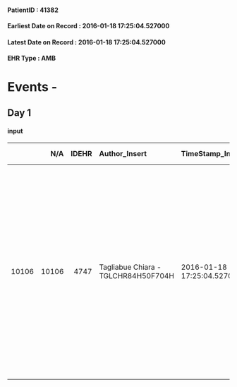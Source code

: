 
#### PatientID : 41382
#### Earliest Date on Record : 2016-01-18 17:25:04.527000
#### Latest Date on Record : 2016-01-18 17:25:04.527000
#### EHR Type : AMB

# Events - 

## Day 1

#### input
|       |    N/A |   IDEHR | Author_Insert                       | TimeStamp_Insert           | EHRType   |   PatientID |   IDDigitalSignDocument | persone_vicine   |   Unnamed: 0_x.1 |   IDANAMNESI_SOCIALE | Patient    | FamigliaAltro   | Paziente_T   | FamigliaAltro_T   |   Non_Rilevabile_x.1 | Note_Non_Rilevabile_x.1   | opt_Problemi   | chk_contr_sintomi   | chk_competenza                                 | opt_paziente_a   | opt_famiglia_a   | opt_adeguatezza   | ds_note_ad                                                                                                                                                                 | opt_paziente_solo   | ds_note_con                                                                                                                                                                                                                                                      | opt_presente_assente   | Presenza_minori   | Caregiver_principale   | opt_capacita         | opt_risorse_ec   | opt_paziente_psi   | opt_Ins_vol   | ds_note_prio                                                                               | opt_esenzione   | opt_inv_civile   |   ds_codice_es | Needs               | Domestic partnership   | Fragility                    | opt_indennita_acc   | opt_legge   | opt_famiglia_psi   |
|------:|-------:|--------:|:------------------------------------|:---------------------------|:----------|------------:|------------------------:|:-----------------|-----------------:|---------------------:|:-----------|:----------------|:-------------|:------------------|---------------------:|:--------------------------|:---------------|:--------------------|:-----------------------------------------------|:-----------------|:-----------------|:------------------|:---------------------------------------------------------------------------------------------------------------------------------------------------------------------------|:--------------------|:-----------------------------------------------------------------------------------------------------------------------------------------------------------------------------------------------------------------------------------------------------------------|:-----------------------|:------------------|:-----------------------|:---------------------|:-----------------|:-------------------|:--------------|:-------------------------------------------------------------------------------------------|:----------------|:-----------------|---------------:|:--------------------|:-----------------------|:-----------------------------|:--------------------|:------------|:-------------------|
| 10106 |  10106 |    4747 | Tagliabue Chiara - TGLCHR84H50F704H | 2016-01-18 17:25:04.527000 | AMB       |       41382 |                  247512 | N/A              |             2292 |                 1534 | Parziale#2 | Si#1            | No#0         | Si#1              |                    0 | NR                        | Si#1           | controllo sintomi#0 | competenza/capacit√† assistenziale caregiver#0 | Indefinite#2     | Congruenti#1     | Da valutare#2     | La nipote che fino ad oggi si √® occupata dell'assistenza e non se la sente di gestire da sola al domicilio l'aggravamento ed eventuali eventi clinici acuti (emorraggia). | No#0                | Vive con la nipote Maddalena di 52 aa che si √® trasferita al domicilio della paziente per assisterla. La nipote Maddalena √® separata con due figli: una che vive con il padre e uno che vive a Milano. Alcuni fratelli anziani della paziente vivono a Milano. | Presente#1             | No#0              | nephew                 | Non incrementabile#2 | Da valutare#2    | No#0               | No#0          | La nipote chiede il ricovero della paziente in hospice per gestire l'aggravamento clinico. | Si#1            | No#0             |             48 | Clinici#0;Sociali#1 | Altri parenti#3        | sovraccarico assistenziale#4 | No#0                | No#0        | No#0               |


